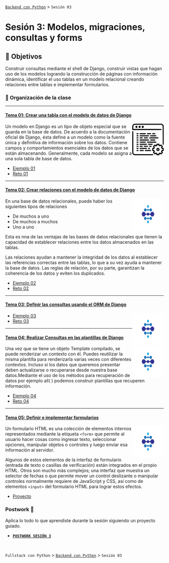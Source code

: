 [`Backend con Python`](../Readme.md) > `Sesión 03`
# Sesión 3: Modelos, migraciones, consultas y forms

## :dart: Objetivos

Construir consultas mediante el shell de Django, construir vistas que hagan uso de los modelos logrando la construcción de páginas con información dinámica, identificar el uso tablas en un modelo relacional creando relaciones entre tablas e implementar formularios.

### 📂 Organización de la clase
***


#### <ins>Tema 01: Crear una tabla con el modelo de datos de Django</ins>
<img src="img/imagen1.png" align="right" height="100" width="100">

Un modelo en Django es un tipo de objeto especial que se guarda en la base de datos. De acuerdo a la documentación oficial de Django, ésta define a un modelo como la fuente única y definitiva de información sobre los datos. Contiene campos y comportamientos esenciales de los datos que se están almacenando. Generalmente, cada modelo se asigna a una sola tabla de base de datos.


   - [Ejemplo 01](Ejemplo-01)
   - [Reto 01](Reto-01)

***
#### <ins>Tema 02: Crear relaciones con el modelo de datos de Django</ins>
<img src="img/imagen2.png" align="right" height="100" width="100">


En una base de datos relacionales, puede haber los siguientes tipos de relaciones

- De muchos a uno
- De muchos a muchos
- Uno a uno

Esta es nna de las ventajas de las bases de datos relacionales que tienen la capacidad de establecer relaciones entre los datos almacenados en las tablas.

Las relaciones ayudan a mantener la integridad de los datos al establecer las referencias correctas entre las tablas, lo que a su vez ayuda a mantener la base de datos. Las reglas de relación, por su parte, garantizan la coherencia de los datos y eviten los duplicados.



   - [Ejemplo 02](Ejemplo-02)
   - [Reto 02](Reto-02)

***
#### <ins>Tema 03: Definir las consultas usando el ORM de Django</ins>
<img src="img/imagen2.png" align="right" height="100" width="100">

   - [Ejemplo 03](Ejemplo-03)
   - [Reto 03](Reto-03)

***
#### <ins>Tema 04: Realizar Consultas en las plantillas de Django</ins>
<img src="img/imagen2.png" align="right" height="100" width="100">

Una vez que se tiene un objeto Template compilado, se puede renderizar un contexto con él. Puedes reutilizar la misma plantilla para renderizarla varias veces con diferentes contextos. Incluso si los datos que queremos presentar deben actualizarse o recuperarse desde nuestra base datos.Mediante el uso de los métodos para recuperación de datos por ejemplo all( ) podemos construir plantillas que recuperen información.



   - [Ejemplo 04](Ejemplo-04)
   - [Reto 04](Reto-04)

***
#### <ins>Tema 05: Definir e implementar formularios</ins>
<img src="img/imagen2.png" align="right" height="100" width="100">

Un formulario HTML es una colección de elementos internos representados mediante la etiqueta `<form>` que permite al usuario hacer cosas como ingresar texto, seleccionar opciones, manipular objetos o controles y luego enviar esa información al servidor.

Algunos de estos elementos de la interfaz de formulario (entrada de texto o casillas de verificación) están integrados en el propio HTML. Otros son mucho más complejos; una interfaz que muestra un selector de fechas o que permite mover un control deslizante o manipular controles normalmente requiere de JavaScript y CSS, así como de elementos `<input>` del formulario HTML para lograr estos efectos.


   - [Proyecto](Ejemplo-05)


### Postwork :memo:
Aplica lo todo lo que aprendiste durante la sesión siguiendo un proyecto guiado.

- [**`POSTWORK SESIÓN 3`**](Postwork/Readme.md)

<br/>



`Fullstack con Python` > [`Backend con Python`](../Readme.md) > `Sesión 03`
